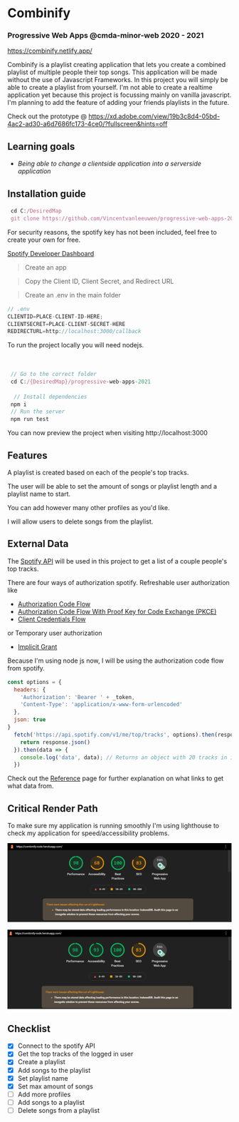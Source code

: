 # **Combinify**
### Progressive Web Apps @cmda-minor-web 2020 - 2021


https://combinify.netlify.app/

Combinify is a playlist creating application that lets you create a combined playlist of multiple people their top songs.
This application will be made without the use of Javascript Frameworks.
In this project you will simply be able to create a playlist from yourself. I'm not able to create a realtime application yet because this project is focussing mainly on vanilla javascript. I'm planning to add the feature of adding your friends playlists in the future.

Check out the prototype @ https://xd.adobe.com/view/19b3c8d4-05bd-4ac2-ad30-a6d7686fc173-4ce0/?fullscreen&hints=off

## Learning goals

* _Being able to change a clientside application into a serverside application_

## Installation guide

```jsx
 cd C:/DesiredMap
 git clone https://github.com/Vincentvanleeuwen/progressive-web-apps-2021.git
```

For security reasons, the spotify key has not been included, feel free to create your own for free.

[Spotify Developer Dashboard](https://developer.spotify.com/dashboard/applications)
> Create an app

> Copy the Client ID, Client Secret, and Redirect URL

> Create an .env in the main folder

```jsx
// .env
CLIENTID=PLACE-CLIENT-ID-HERE;
CLIENTSECRET=PLACE-CLIENT-SECRET-HERE
REDIRECTURL=http://localhost:3000/callback
```

To run the project locally you will need nodejs.
```jsx

 
 // Go to the correct folder
 cd C:/{DesiredMap}/progressive-web-apps-2021
 
  // Install dependencies
 npm i
 // Run the server 
 npm run test
```
You can now preview the project when visiting http://localhost:3000

<!-- ...but how does one use this project? What are its features 🤔 -->
## Features
A playlist is created based on each of the people's top tracks.

The user will be able to set the amount of songs or playlist length and a playlist name to start.

You can add however many other profiles as you'd like.

I will allow users to delete songs from the playlist.

## External Data

The [Spotify API](https://developer.spotify.com/documentation/web-api/) will be used in this project to get a list of a couple people's top tracks. 

There are four ways of authorization spotify. 
Refreshable user authorization like
- [Authorization Code Flow](https://developer.spotify.com/documentation/general/guides/authorization-guide/#authorization-code-flow)
- [Authorization Code Flow With Proof Key for Code Exchange (PKCE)](https://developer.spotify.com/documentation/general/guides/authorization-guide/#authorization-code-flow-with-proof-key-for-code-exchange-pkce)
- [Client Credentials Flow](https://developer.spotify.com/documentation/general/guides/authorization-guide/#client-credentials-flow)

or Temporary user authorization
- [Implicit Grant](https://developer.spotify.com/documentation/general/guides/authorization-guide/#implicit-grant-flow)

Because I'm using node js now, I will be using the authorization code flow from spotify.
```jsx
const options = {
  headers: {
    'Authorization': 'Bearer ' + _token,
    'Content-Type': 'application/x-www-form-urlencoded'
  },
  json: true
}
  fetch('https://api.spotify.com/v1/me/top/tracks', options).then(response => {
    return response.json()
  }).then(data => {
    console.log('data', data); // Returns an object with 20 tracks in it
  })
```

Check out the [Reference](https://developer.spotify.com/documentation/web-api/reference/) page for further explanation on what links to get what data from.

## Critical Render Path

To make sure my application is running smoothly I'm using lighthouse to check my application for speed/accessibility problems.

![Lighthouse-before](https://github.com/Vincentvanleeuwen/progressive-web-apps-2021/blob/master/images/lighthouse-before.png?raw=true)

![Lighthouse-after](https://github.com/Vincentvanleeuwen/progressive-web-apps-2021/blob/master/images/lighthouse-after.png?raw=true)

## Checklist
- [x] Connect to the spotify API
- [x] Get the top tracks of the logged in user
- [x] Create a playlist
- [x] Add songs to the playlist
- [x] Set playlist name
- [x] Set max amount of songs
- [ ] Add more profiles
- [ ] Add songs to a playlist
- [ ] Delete songs from a playlist
<!-- How about a license here? 📜 (or is it a licence?) 🤷 -->

